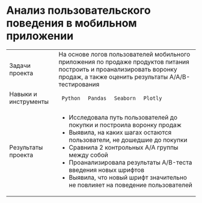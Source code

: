 # Анализ пользовательского поведения в мобильном приложении
<table>
    <tr>
        <td>Задачи проекта</td>
        <td>На основе логов пользователей мобильного приложения по продаже продуктов питания построить и проанализировать воронку продаж, а также оценить результаты A/A/B-тестирования</td>
    </tr>
    <tr>
        <td>Навыки и инструменты</td>
        <td> 
          <code> Python </code>
          <code> Pandas </code>
          <code> Seaborn </code>
          <code> Plotly </code>     
        </td>
    </tr>
    <tr>
        <td>Результаты проекта</td>
        <td> 
          <ul>
            <li>Исследовала путь пользователей до покупки и построила воронку продаж</li>
            <li>Выявила, на каких шагах остаются пользователи, не дошедшие до покупки</li>
            <li>Сравнила 2 контрольных A/A группы между собой</li>
            <li>Проанализировала результаты A/B-теста введения новых шрифтов</li>            
            <li>Выявила, что новый шрифт значительно не повлияет на поведение пользователей</li>
          </ul>
        </td>
    </tr>
</table>
